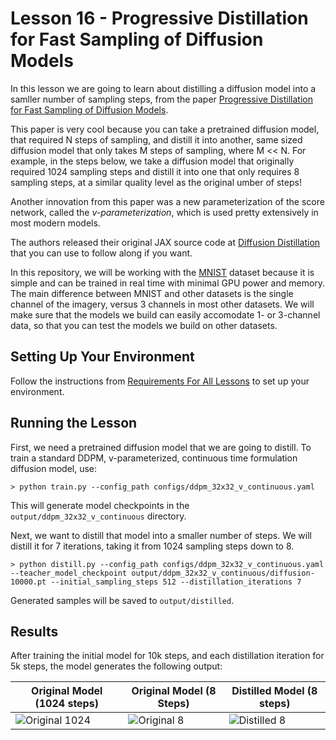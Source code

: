# Lesson 16 - Progressive Distillation for Fast Sampling of Diffusion Models

In this lesson we are going to learn about distilling a diffusion model into a samller number of sampling steps, from the paper [Progressive Distillation for Fast Sampling of Diffusion Models](https://arxiv.org/abs/2202.00512).

This paper is very cool because you can take a pretrained diffusion model, that required N steps of sampling, and distill it into another, same sized diffusion model that only takes M steps of sampling, where M << N. For example, in the steps below, we take a diffusion model that originally required 1024 sampling steps and distill it into one that only requires 8 sampling steps, at a similar quality level as the original umber of steps!

Another innovation from this paper was a new parameterization of the score network, called the *v-parameterization*, which is used pretty extensively in most modern models.

The authors released their original JAX source code at [Diffusion Distillation](https://github.com/google-research/google-research/tree/master/diffusion_distillation) that you can use to follow along if you want.

In this repository, we will be working with the [MNIST](https://en.wikipedia.org/wiki/MNIST_database) dataset because it is simple and can be trained in real time with minimal GPU power and memory. The main difference between MNIST and other datasets is the single channel of the imagery, versus 3 channels in most other datasets. We will make sure that the models we build can easily accomodate 1- or 3-channel data, so that you can test the models we build on other datasets.

## Setting Up Your Environment

Follow the instructions from [Requirements For All Lessons](https://github.com/swookey-thinky/mindiffusion?tab=readme-ov-file#requirements-for-all-lessons) to set up your environment.

## Running the Lesson

First, we need a pretrained diffusion model that we are going to distill. To train a standard DDPM, v-parameterized, continuous time formulation diffusion model, use:

```
> python train.py --config_path configs/ddpm_32x32_v_continuous.yaml
```

This will generate model checkpoints in the `output/ddpm_32x32_v_continuous` directory.

Next, we want to distill that model into a smaller number of steps. We will distill it for 7 iterations, taking it from 1024 sampling steps down to 8.

```
> python distill.py --config_path configs/ddpm_32x32_v_continuous.yaml --teacher_model_checkpoint output/ddpm_32x32_v_continuous/diffusion-10000.pt --initial_sampling_steps 512 --distillation_iterations 7
```

Generated samples will be saved to `output/distilled`.

## Results

After training the initial model for 10k steps, and each distillation iteration for 5k steps, the model generates the following output:

| Original Model (1024 steps) | Original Model (8 Steps) | Distilled Model (8 steps)
| ---- | ---- | ----
| ![Original 1024](https://drive.google.com/uc?export=view&id=1FRaNRkEyg0xMvn0dH6MW5PcXCj3BTj-k) | ![Original 8](https://drive.google.com/uc?export=view&id=1hLpFWceM_7ni5s1sdKSsms20W9uHXhog) | ![Distilled 8](https://drive.google.com/uc?export=view&id=1UVcvEptEg8D7pPp_2HWm3bizAajAvYIY)

